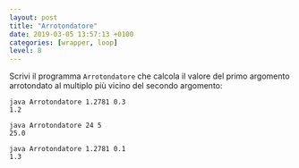 ```yaml
---
layout: post
title: "Arrotondatore"
date: 2019-03-05 13:57:13 +0100
categories: [wrapper, loop]
level: 8
---
```



Scrivi il programma `Arrotondatore` che calcola il valore del primo argomento arrotondato al multiplo più vicino del secondo argomento:

```text
java Arrotondatore 1.2781 0.3
1.2	

java Arrotondatore 24 5
25.0

java Arrotondatore 1.2781 0.1
1.3

```
